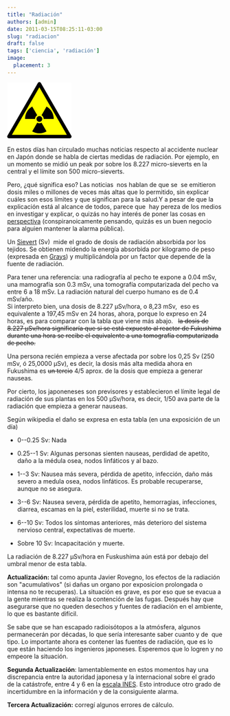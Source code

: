```yaml
---
title: "Radiación"
authors: [admin]
date: 2011-03-15T08:25:11-03:00
slug: "radiacion"
draft: false
tags: ['ciencia', 'radiación']
image:
  placement: 3
---
```

![](150px-Radioactive.svg_.png)

En estos días han circulado muchas noticias respecto al accidente nuclear
en Japón donde se habla de ciertas medidas de radiación. Por ejemplo, en
un momento se midió un peak por sobre los 8.227 micro-sieverts en la
central y el límite son 500 micro-sieverts.

Pero, ¿qué significa eso? Las noticias  nos hablan de que se  se
emitieron dosis miles o millones de veces más altas que lo permitido,
sin explicar cuáles son esos límites y que significan para la salud.Y a
pesar de que la explicación está al alcance de todos, parece que  hay
pereza de los medios en investigar y explicar, o quizás no hay interés
de poner las cosas en
[perspectiva](/blog/2011/01/perspectiva.html)
(conspiranoicamente pensando, quizás es un buen negocio para alguien
mantener la alarma pública).

Un [Sievert](http://en.wikipedia.org/wiki/Sievert) (Sv)  mide el grado
de dosis de radiación absorbida por los tejidos. Se obtienen midendo la
energía absorbida por kilogramo de peso (expresada en
[Grays](http://en.wikipedia.org/wiki/Gray_(unit))) y multiplicándola por
un factor que depende de la fuente de radiación.

Para tener una referencia: una radiografía al pecho te expone a 0.04
mSv, una mamografía son 0.3 mSv, una tomografía computarizada del pecho
va entre 6 a 18 mSv. La radiación natural del cuerpo humano es de 0.4
mSv/año.\
Si interpreto bien, una dosis de 8.227 µSv/hora, o 8,23 mSv,  eso es
equivalente a 197,45 mSv en 24 horas, ahora, porque lo expreso en 24
horas, es para comparar con la tabla que viene más abajo.   ~~la dosis
de 8.227 µSv/hora significaría que si se está expuesto al reactor de
Fukushima durante una hora se recibe el equivalente a una tomografía
computarizada de pecho.~~

Una persona recién empieza a verse afectada por sobre los 0,25 Sv (250
mSv, ó 25,0000 µSv), es decir, la dosis más alta medida ahora en
Fukushima es ~~un tercio~~ 4/5 aprox. de la dosis que empieza a generar
nauseas.

Por cierto, los japoneneses son previsores y establecieron el límite
legal de radiación de sus plantas en los 500 µSv/hora, es decir, 1/50
ava parte de la radiación que empieza a generar nauseas.

Según wikipedia el daño se expresa en esta tabla (en una exposición de
un día)

-   0--0.25 Sv: Nada

-   0.25--1 Sv: Algunas personas sienten nauseas, perdidad de apetito,
    daño a la médula osea, nodos linfáticos y al bazo.

-   1--3 Sv: Nausea más severa, pérdida de apetito, infección, daño más
    severo a medula osea, nodos linfáticos. Es probable recuperarse,
    aunque no se asegura.

-   3--6 Sv: Nausea severa, pérdida de apetito, hemorragias,
    infecciones, diarrea, escamas en la piel, esterilidad, muerte si no
    se trata.

-   6--10 Sv: Todos los síntomas anteriores, más deterioro del sistema
    nervioso central, expectativas de muerte.

-   Sobre 10 Sv: Incapacitación y muerte.

La radiación de 8.227 µSv/hora en Fuskushima aún está por debajo del
umbral menor de esta tabla.

**Actualización:** tal como apunta Javier Rovegno, los efectos de la
radiación son "acumulativos" (si dañas un organo por exposicion
prolongada o intensa no te recuperas). La situación es grave, es por eso
que se evacua a la gente mientras se realiza la contención de las fugas.
Después hay que asegurarse que no queden desechos y fuentes de radiación
en el ambiente, lo que es bastante difícil.

Se sabe que se han escapado radioisótopos a la atmósfera, algunos
permanecerán por décadas, lo que sería interesante saber cuanto y de
 que tipo. Lo importante ahora es contener las fuentes de radiación, que
es lo que están haciendo los ingenieros japoneses. Esperemos que lo
logren y no empeore la situación.

**Segunda Actualización**: lamentablemente en estos momentos hay una
discrepancia entre la autoridad japonesa y la internacional sobre el
grado de la catástrofe, entre 4 y 6 en la [escala INES](http://es.wikipedia.org/wiki/Escala_Internacional_de_Accidentes_Nucleares).
Esto introduce otro grado de incertidumbre en la información y de la
consiguiente alarma.

**Tercera Actualización:** corregí algunos errores de cálculo.
